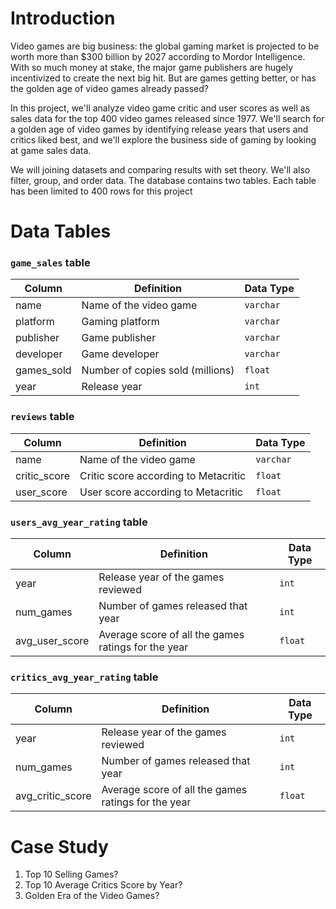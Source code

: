 # Introduction

Video games are big business: the global gaming market is projected to be worth more than $300 billion by 2027 according to Mordor Intelligence. With so much money at stake, the major game publishers are hugely incentivized to create the next big hit. But are games getting better, or has the golden age of video games already passed?

In this project, we'll analyze video game critic and user scores as well as sales data for the top 400 video games released since 1977. We'll search for a golden age of video games by identifying release years that users and critics liked best, and we'll explore the business side of gaming by looking at game sales data.

We will joining datasets and comparing results with set theory. We'll also filter, group, and order data. The database contains two tables. Each table has been limited to 400 rows for this project

# Data Tables

### `game_sales` table

| Column | Definition | Data Type |
|-|-|-|  
|name|Name of the video game|`varchar`|
|platform|Gaming platform|`varchar`|
|publisher|Game publisher|`varchar`|
|developer|Game developer|`varchar`|
|games_sold|Number of copies sold (millions)|`float`|
|year|Release year|`int`|

### `reviews` table

| Column | Definition | Data Type |
|-|-|-|
|name|Name of the video game|`varchar`|  
|critic_score|Critic score according to Metacritic|`float`|
|user_score|User score according to Metacritic|`float`|


### `users_avg_year_rating` table

| Column | Definition | Data Type |
|-|-|-|
|year| Release year of the games reviewed |`int`|  
|num_games| Number of games released that year |`int`|
|avg_user_score| Average score of all the games ratings for the year |`float`|

### `critics_avg_year_rating` table

| Column | Definition | Data Type |
|-|-|-|
|year| Release year of the games reviewed |`int`|  
|num_games| Number of games released that year |`int`|
|avg_critic_score| Average score of all the games ratings for the year |`float`|

# Case Study

1. Top 10 Selling Games?
2. Top 10 Average Critics Score by Year?
3. Golden Era of the Video Games?
